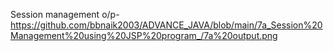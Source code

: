 Session management o/p- https://github.com/bbnaik2003/ADVANCE_JAVA/blob/main/7a_Session%20Management%20using%20JSP%20program_/7a%20output.png
